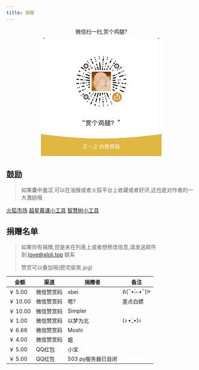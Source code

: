 ```yaml
---
title: 捐赠
---
```


<center>微信扫一扫,赏个鸡腿?</center>

<center><img src="/img/reward.png" alt=""></center>

## 鼓励
> 如果囊中羞涩,可以在油猴或者火狐平台上收藏或者好评,这也是对作者的一大激励哦

[火狐市场](https://addons.mozilla.org/zh-CN/firefox/addon/%E8%B6%85%E6%98%9F%E6%85%95%E8%AF%BE%E5%B0%8F%E5%B7%A5%E5%85%B7/reviews/)
[超星慕课小工具](https://greasyfork.org/zh-CN/forum/post/discussion?script=376190)
[智慧树小工具](https://greasyfork.org/zh-CN/forum/post/discussion?script=382037)

## 捐赠名单
> 如果你有捐赠,但是未在列表上或者想修改信息,请发送邮件到:love@xloli.top 联系
> 
> 赞赏可以叠加哦(肥宅偷笑.jpg)

|金额|渠道|捐赠者|备注|
|----|----|----|----|
|￥ 5.00|微信赞赏码|xbei|ᕕ(˵•̀෴•́˵)ᕗ
|￥ 10.00|微信赞赏码|嗯?|差点白嫖|
|￥ 10.00|微信赞赏码|Simpler||
|￥ 1.00|微信赞赏码|以梦为北|(ง •̀_•́)ง|
|￥ 6.66|微信赞赏码|Moshi||
|￥ 4.00|微信赞赏码|蛆||
|￥ 5.00|QQ红包|小宝||
|￥ 5.00|QQ红包|503 py服务器已自闭||
